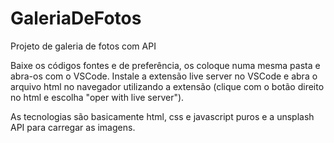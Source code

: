 # GaleriaDeFotos
Projeto de galeria de fotos com API

Baixe os códigos fontes e de preferência, os coloque numa mesma pasta e abra-os com o VSCode.
Instale a extensão live server no VSCode e abra o arquivo html no navegador utilizando a extensão (clique com o botão direito no html e escolha "oper with live server").

As tecnologias são basicamente html, css e javascript puros e a unsplash API para carregar as imagens.
